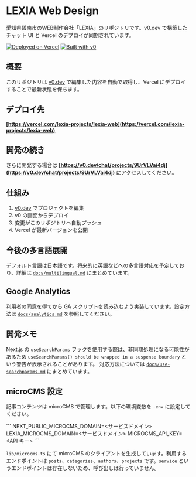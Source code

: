 # LEXIA Web Design

愛知県碧南市のWEB制作会社「LEXIA」のリポジトリです。v0.dev で構築したチャット UI と Vercel のデプロイが同期されています。

[![Deployed on Vercel](https://img.shields.io/badge/Deployed%20on-Vercel-black?style=for-the-badge&logo=vercel)](https://vercel.com/lexia-projects/lexia-web)
[![Built with v0](https://img.shields.io/badge/Built%20with-v0.dev-black?style=for-the-badge)](https://v0.dev/chat/projects/9UrVLVai4dj)

## 概要

このリポジトリは [v0.dev](https://v0.dev) で編集した内容を自動で取得し、Vercel にデプロイすることで最新状態を保ちます。

## デプロイ先

**[https://vercel.com/lexia-projects/lexia-web](https://vercel.com/lexia-projects/lexia-web)**

## 開発の続き

さらに開発する場合は **[https://v0.dev/chat/projects/9UrVLVai4dj](https://v0.dev/chat/projects/9UrVLVai4dj)** にアクセスしてください。

## 仕組み

1. [v0.dev](https://v0.dev) でプロジェクトを編集
2. v0 の画面からデプロイ
3. 変更がこのリポジトリへ自動プッシュ
4. Vercel が最新バージョンを公開

## 今後の多言語展開

デフォルト言語は日本語です。将来的に英語などへの多言語対応を予定しており、詳細は [`docs/multilingual.md`](docs/multilingual.md) にまとめています。

## Google Analytics

利用者の同意を得てから GA スクリプトを読み込むよう実装しています。設定方法は [`docs/analytics.md`](docs/analytics.md) を参照してください。

## 開発メモ

Next.js の `useSearchParams` フックを使用する際は、非同期処理になる可能性があるため
`useSearchParams() should be wrapped in a suspense boundary` という警告が表示されることがあります。
対応方法については [`docs/use-searchparams.md`](docs/use-searchparams.md) にまとめています。

## microCMS 設定

記事コンテンツは microCMS で管理します。以下の環境変数を `.env` に設定してください。

\`\`\`
NEXT_PUBLIC_MICROCMS_DOMAIN=<サービスドメイン>
LEXIA_MICROCMS_DOMAIN=<サービスドメイン>
MICROCMS_API_KEY=<API キー>
\`\`\`

`lib/microcms.ts` にて microCMS のクライアントを生成しています。利用するエンドポイントは `posts`、`categories`、`authors`、`projects` です。`service` というエンドポイントは存在しないため、呼び出しは行っていません。
